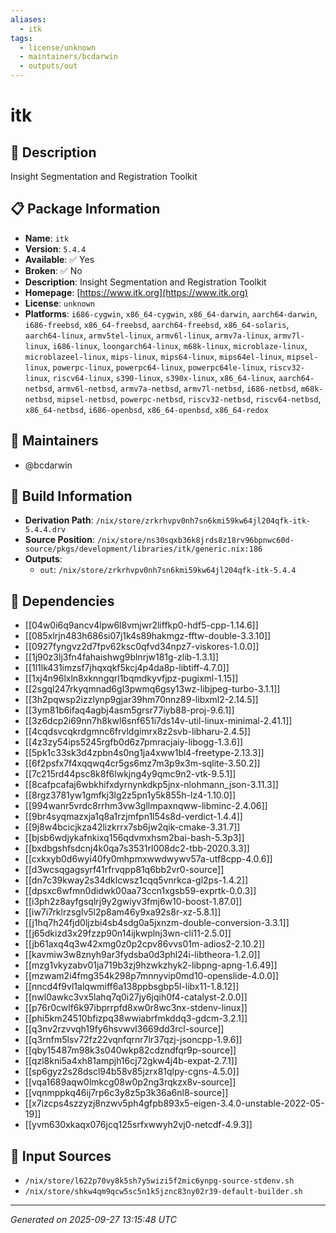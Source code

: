 ```yaml
---
aliases:
  - itk
tags:
  - license/unknown
  - maintainers/bcdarwin
  - outputs/out
---
```


# itk

## 📝 Description

Insight Segmentation and Registration Toolkit

## 📋 Package Information

- **Name**: `itk`
- **Version**: `5.4.4`
- **Available**: ✅ Yes
- **Broken**: ✅ No
- **Description**: Insight Segmentation and Registration Toolkit
- **Homepage**: [https://www.itk.org](https://www.itk.org)
- **License**: `unknown`
- **Platforms**: `i686-cygwin`, `x86_64-cygwin`, `x86_64-darwin`, `aarch64-darwin`, `i686-freebsd`, `x86_64-freebsd`, `aarch64-freebsd`, `x86_64-solaris`, `aarch64-linux`, `armv5tel-linux`, `armv6l-linux`, `armv7a-linux`, `armv7l-linux`, `i686-linux`, `loongarch64-linux`, `m68k-linux`, `microblaze-linux`, `microblazeel-linux`, `mips-linux`, `mips64-linux`, `mips64el-linux`, `mipsel-linux`, `powerpc-linux`, `powerpc64-linux`, `powerpc64le-linux`, `riscv32-linux`, `riscv64-linux`, `s390-linux`, `s390x-linux`, `x86_64-linux`, `aarch64-netbsd`, `armv6l-netbsd`, `armv7a-netbsd`, `armv7l-netbsd`, `i686-netbsd`, `m68k-netbsd`, `mipsel-netbsd`, `powerpc-netbsd`, `riscv32-netbsd`, `riscv64-netbsd`, `x86_64-netbsd`, `i686-openbsd`, `x86_64-openbsd`, `x86_64-redox`
## 👥 Maintainers

- @bcdarwin


## 🔧 Build Information

- **Derivation Path**: `/nix/store/zrkrhvpv0nh7sn6kmi59kw64jl204qfk-itk-5.4.4.drv`
- **Source Position**: `/nix/store/ns30sqxb36k8jrds8z18rv96bpnwc60d-source/pkgs/development/libraries/itk/generic.nix:186`
- **Outputs**:
  - `out`:  `/nix/store/zrkrhvpv0nh7sn6kmi59kw64jl204qfk-itk-5.4.4`

## 🔗 Dependencies

- [[04w0i6q9ancv4lpw6l8vmjwr2liffkp0-hdf5-cpp-1.14.6]]
- [[085xlrjn483h686si07j1k4s89hakmgz-fftw-double-3.3.10]]
- [[0927fyngvz2d7fpv62ksc0qfvd34npz7-viskores-1.0.0]]
- [[1j90z3lj3fn4fahaishwg9blnrjw181g-zlib-1.3.1]]
- [[1l1lk431imzsf7jhqxqkf5kcj4p4da8p-libtiff-4.7.0]]
- [[1xj4n96lxln8xknngqrl1bqmdkyvfjpz-pugixml-1.15]]
- [[2sgql247rkyqmnad6gl3pwmq6gsy13wz-libjpeg-turbo-3.1.1]]
- [[3h2pqwsp2izzlynp9gjar39hm70nnz89-libxml2-2.14.5]]
- [[3ym81b6ifaq4agbj4asm5grsr77iyb88-proj-9.6.1]]
- [[3z6dcp2i69nn7h8kwl6snf651i7ds14v-util-linux-minimal-2.41.1]]
- [[4cqdsvcqkrdgmnc6frvldgimrx8z2svb-libharu-2.4.5]]
- [[4z3zy54ips5245rgfb0d6z7pmracjaiy-libogg-1.3.6]]
- [[5pk1c33sk3d4zpbn4s0ng1ja4xww1bl4-freetype-2.13.3]]
- [[6f2psfx7f4xqqwq4cr5gs6mz7m3p9x3m-sqlite-3.50.2]]
- [[7c215rd44psc8k8f6lwkjng4y9qmc9n2-vtk-9.5.1]]
- [[8cafpcafaj6wbkhifxdyrnynkdkp5jnx-nlohmann_json-3.11.3]]
- [[8rgz3781yw1gmfkj3lg2z5pn1y5k855h-lz4-1.10.0]]
- [[994wanr5vrdc8rrhm3vw3gllmpaxnqww-libminc-2.4.06]]
- [[9br4syqmazxja1q8a1rzjmfpn1l54s8d-verdict-1.4.4]]
- [[9j8w4bcicjkza42lizkrrx7sb6jw2qik-cmake-3.31.7]]
- [[bjsb6wdjykafnkixq156qdvmxhsm2bai-bash-5.3p3]]
- [[bxdbgshfsdcnj4k0qa7s3531rl008dc2-tbb-2020.3.3]]
- [[cxkxyb0d6wyi40fy0mhpmxwwdwywv57a-utf8cpp-4.0.6]]
- [[d3wcsqgagsyrf41rfrvqpp81q6bb2vr0-source]]
- [[dn7c39kway2s34dklcwsz1cqq5vnrkca-gl2ps-1.4.2]]
- [[dpsxc6wfmn0didwk00aa73ccn1xgsb59-exprtk-0.0.3]]
- [[i3ph2z8ayfgsqlrj9y2gwiyv3fmj6w10-boost-1.87.0]]
- [[iw7i7rklrzsglv5l2p8am46y9xa92s8r-xz-5.8.1]]
- [[j1hq7h24fjd0ljzbi4sb4sdg0a5jxnzm-double-conversion-3.3.1]]
- [[j65dkizd3x29fzzp90n14ijkwplnj3wn-cli11-2.5.0]]
- [[jb61axq4q3w42xmg0z0p2cpv86vvs01m-adios2-2.10.2]]
- [[kavmiw3w8znyh9ar3fydsba0d3phl24i-libtheora-1.2.0]]
- [[mzg1vkyzabv01ja719b3zj9hzwkzhyk2-libpng-apng-1.6.49]]
- [[mzwam2i4fmg354k298p7mnnyvip0md10-openslide-4.0.0]]
- [[nncd4f9vl1alqwmiff6a138ppbsgbp5l-libx11-1.8.12]]
- [[nwl0awkc3vx5lahq7q0i27jy6jqih0f4-catalyst-2.0.0]]
- [[p76r0cwlf6k97ibprrpfd8xw0r8wc3nx-stdenv-linux]]
- [[phi5km24510bfizpq38wwiabrfmkddq3-gdcm-3.2.1]]
- [[q3nv2rzvvqh19fy6hsvwvl3669dd3rcl-source]]
- [[q3rnfm5lsv72fz22vqnfqrnr7lr37qzj-jsoncpp-1.9.6]]
- [[qby15487m98k3s040wkp82cdzndfqr9p-source]]
- [[qzl8kni5a4xh81ampjh16cj72gkw4j4b-expat-2.7.1]]
- [[sp6gyz2s28dscl94b58v85jzrx81qlpy-cgns-4.5.0]]
- [[vqa1689aqw0lmkcg08w0p2ng3rqkzx8v-source]]
- [[vqnmppkq46ij7rp6c3y8z5p3k36a6nl8-source]]
- [[x7izcps4szzyzj8nzwv5ph4gfpb893x5-eigen-3.4.0-unstable-2022-05-19]]
- [[yvm630xkaqx076jcq125srfxwwyh2vj0-netcdf-4.9.3]]

## 📁 Input Sources

- `/nix/store/l622p70vy8k5sh7y5wizi5f2mic6ynpg-source-stdenv.sh`
- `/nix/store/shkw4qm9qcw5sc5n1k5jznc83ny02r39-default-builder.sh`

---
*Generated on 2025-09-27 13:15:48 UTC*
